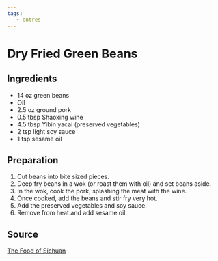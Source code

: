 ```yaml
---
tags:
   - entres
---
```

# Dry Fried Green Beans

## Ingredients

- 14 oz green beans
- Oil
- 2.5 oz ground pork
- 0.5 tbsp Shaoxing wine
- 4.5 tbsp Yibin yacai (preserved vegetables)
- 2 tsp light soy sauce
- 1 tsp sesame oil

## Preparation

1. Cut beans into bite sized pieces.
2. Deep fry beans in a wok (or roast them with oil) and set beans aside.
3. In the wok, cook the pork, splashing the meat with the wine.
4. Once cooked, add the beans and stir fry very hot.
5. Add the preserved vegetables and soy sauce.
6. Remove from heat and add sesame oil.

## Source

[The Food of Sichuan](https://www.goodreads.com/book/show/43726592-the-food-of-sichuan)